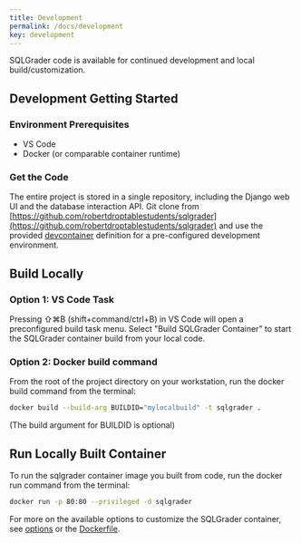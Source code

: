 ```yaml
---
title: Development
permalink: /docs/development
key: development
---
```


SQLGrader code is available for continued development and local build/customization.

## Development Getting Started


### Environment Prerequisites

- VS Code
- Docker (or comparable container runtime)

### Get the Code

The entire project is stored in a single repository, including the Django web UI and the database interaction API. Git clone from [https://github.com/robertdroptablestudents/sqlgrader](https://github.com/robertdroptablestudents/sqlgrader) and use the provided [devcontainer](https://code.visualstudio.com/docs/remote/containers) definition for a pre-configured development environment.



## Build Locally

### Option 1: VS Code Task
Pressing ⇧⌘B (shift+command/ctrl+B) in VS Code will open a preconfigured build task menu.  Select "Build SQLGrader Container" to start the SQLGrader container build from your local code.

### Option 2: Docker build command

From the root of the project directory on your workstation, run the docker build command from the terminal:

```bash
docker build --build-arg BUILDID="mylocalbuild" -t sqlgrader .
```
(The build argument for BUILDID is optional)


## Run Locally Built Container

To run the sqlgrader container image you built from code, run the docker run command from the terminal:

```bash
docker run -p 80:80 --privileged -d sqlgrader
```

For more on the available options to customize the SQLGrader container, see [options](options.md) or the [Dockerfile](https://github.com/robertdroptablestudents/sqlgrader/Dockerfile).